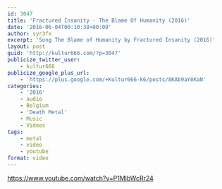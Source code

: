 ```yaml
---
id: 3047
title: 'Fractured Insanity - The Blame Of Humanity (2016)'
date: '2016-06-04T00:10:38+00:00'
author: syr3fx
excerpt: 'Song The Blame of Humanity by Fractured Insanity (2016)'
layout: post
guid: 'http://kultur666.com/?p=3047'
publicize_twitter_user:
    - kultur666
publicize_google_plus_url:
    - 'https://plus.google.com/+Kultur666-k6/posts/8KAb9aY8KaN'
categories:
    - '2016'
    - audio
    - Belgium
    - 'Death Metal'
    - Music
    - Videos
tags:
    - metal
    - video
    - youtube
format: video
---
```


https://www.youtube.com/watch?v=P1MlbWcRr24
